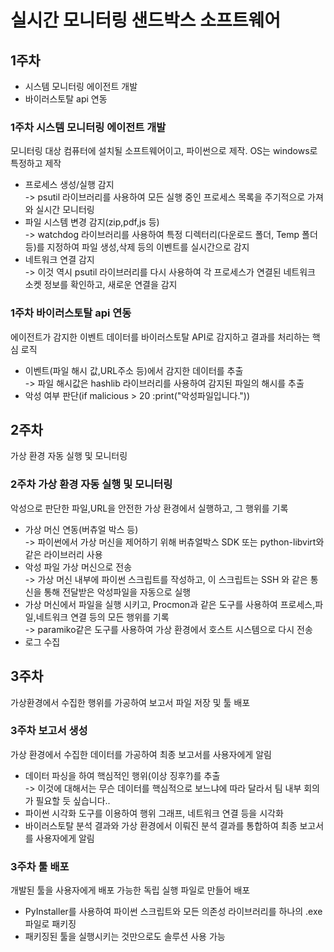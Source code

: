 # 실시간 모니터링 샌드박스 소프트웨어

## 1주차 
- 시스템 모니터링 에이전트 개발
- 바이러스토탈 api 연동

### 1주차 시스템 모니터링 에이전트 개발
모니터링 대상 컴퓨터에 설치될 소프트웨어이고, 파이썬으로 제작. OS는 windows로 특정하고 제작
- 프로세스 생성/실행 감지  
-> psutil 라이브러리를 사용하여 모든 실행 중인 프로세스 목록을 주기적으로 가져와 실시간 모니터링
- 파일 시스템 변경 감지(zip,pdf,js 등)  
-> watchdog 라이브러리를 사용하여 특정 디렉터리(다운로드 폴더, Temp 폴더 등)를 지정하여 파일 생성,삭제 등의 이벤트를 실시간으로 감지
- 네트워크 연결 감지  
-> 이것 역시 psutil 라이브러리를 다시 사용하여 각 프로세스가 연결된 네트워크 소켓 정보를 확인하고, 새로운 연결을 감지

### 1주차 바이러스토탈 api 연동
에이전트가 감지한 이벤트 데이터를 바이러스토탈 API로 감지하고 결과를 처리하는 핵심 로직
- 이벤트(파일 해시 값,URL주소 등)에서 감지한 데이터를 추출  
-> 파일 해시값은 hashlib 라이브러리를 사용하여 감지된 파일의 해시를 추출
- 악성 여부 판단(if malicious > 20 :print("악성파일입니다.")) 


## 2주차
가상 환경 자동 실행 및 모니터링

### 2주차 가상 환경 자동 실행 및 모니터링
악성으로 판단한 파일,URL을 안전한 가상 환경에서 실행하고, 그 행위를 기록
- 가상 머신 연동(버츄얼 박스 등)  
-> 파이썬에서 가상 머신을 제어하기 위해 버츄얼박스 SDK 또는 python-libvirt와 같은 라이브러리 사용
- 악성 파일 가상 머신으로 전송  
-> 가상 머신 내부에 파이썬 스크립트를 작성하고, 이 스크립트는 SSH 와 같은 통신을 통해 전달받은 악성파일을 자동으로 실행
- 가상 머신에서 파일을 실행 시키고, Procmon과 같은 도구를 사용하여 프로세스,파일,네트워크 연결 등의 모든 행위를 기록  
-> paramiko같은 도구를 사용하여 가상 환경에서 호스트 시스템으로 다시 전송
- 로그 수집

## 3주차
가상환경에서 수집한 행위를 가공하여 보고서 파일 저장 및 툴 배포

### 3주차 보고서 생성
가상 환경에서 수집한 데이터를 가공하여 최종 보고서를 사용자에게 알림
- 데이터 파싱을 하여 핵심적인 행위(이상 징후?)를 추출  
-> 이것에 대해서는 무슨 데이터를 핵심적으로 보느냐에 따라 달라서 팀 내부 회의가 필요할 듯 싶습니다..
- 파이썬 시각화 도구를 이용하여 행위 그래프, 네트워크 연결 등을 시각화
- 바이러스토탈 분석 결과와 가상 환경에서 이뤄진 분석 결과를 통합하여 최종 보고서를 사용자에게 알림

### 3주차 툴 배포
개발된 툴을 사용자에게 배포 가능한 독립 실행 파일로 만들어 배포
- PyInstaller를 사용하여 파이썬 스크립트와 모든 의존성 라이브러리를 하나의 .exe파일로 패키징
- 패키징된 툴을 실행시키는 것만으로도 솔루션 사용 가능

